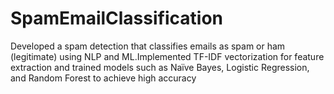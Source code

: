 # SpamEmailClassification
Developed a spam detection that classifies emails as spam or ham (legitimate) using NLP and ML.Implemented TF-IDF vectorization for feature extraction and trained models such as Naïve Bayes, Logistic Regression, and Random Forest to achieve high accuracy
